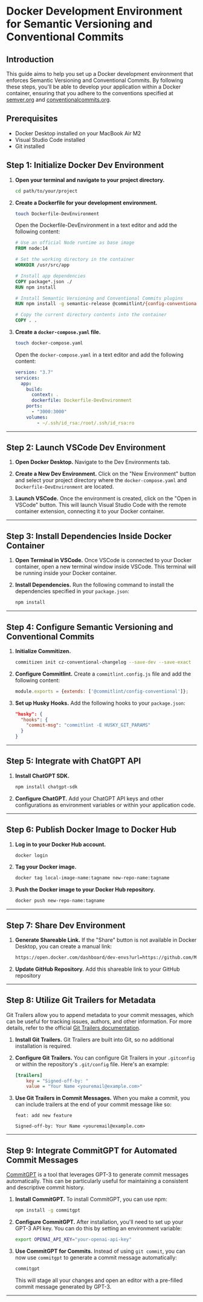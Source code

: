 # Docker Development Environment for Semantic Versioning and Conventional Commits

## Introduction

This guide aims to help you set up a Docker development environment that enforces Semantic Versioning and Conventional Commits. By following these steps, you'll be able to develop your application within a Docker container, ensuring that you adhere to the conventions specified at [semver.org](https://semver.org) and [conventionalcommits.org](https://www.conventionalcommits.org/en/v1.0.0/).

## Prerequisites

- Docker Desktop installed on your MacBook Air M2
- Visual Studio Code installed
- Git installed

## Step 1: Initialize Docker Dev Environment

1. **Open your terminal and navigate to your project directory.**
    ```bash
    cd path/to/your/project
    ```

2. **Create a Dockerfile for your development environment.**
    ```bash
    touch Dockerfile-DevEnvironment
    ```
    Open the Dockerfile-DevEnvironment in a text editor and add the following content:
    ```Dockerfile
    # Use an official Node runtime as base image
    FROM node:14

    # Set the working directory in the container
    WORKDIR /usr/src/app

    # Install app dependencies
    COPY package*.json ./
    RUN npm install

    # Install Semantic Versioning and Conventional Commits plugins
    RUN npm install -g semantic-release @commitlint/{config-conventional,cli} commitizen

    # Copy the current directory contents into the container
    COPY . .
    ```

3. **Create a `docker-compose.yaml` file.**
    ```bash
    touch docker-compose.yaml
    ```
    Open the `docker-compose.yaml` in a text editor and add the following content:
    ```yaml
    version: "3.7"
    services:
      app:
        build:
          context: .
          dockerfile: Dockerfile-DevEnvironment
        ports:
          - "3000:3000"
        volumes:
            - ~/.ssh/id_rsa:/root/.ssh/id_rsa:ro
    ```

---

## Step 2: Launch VSCode Dev Environment

1. **Open Docker Desktop.**
    Navigate to the Dev Environments tab.

2. **Create a New Dev Environment.**
    Click on the "New Environment" button and select your project directory where the `docker-compose.yaml` and `Dockerfile-DevEnvironment` are located.

3. **Launch VSCode.**
    Once the environment is created, click on the "Open in VSCode" button. This will launch Visual Studio Code with the remote container extension, connecting it to your Docker container.

---

## Step 3: Install Dependencies Inside Docker Container

1. **Open Terminal in VSCode.**
    Once VSCode is connected to your Docker container, open a new terminal window inside VSCode. This terminal will be running inside your Docker container.

2. **Install Dependencies.**
    Run the following command to install the dependencies specified in your `package.json`:
    ```bash
    npm install
    ```

---

## Step 4: Configure Semantic Versioning and Conventional Commits

1. **Initialize Commitizen.**
    ```bash
    commitizen init cz-conventional-changelog --save-dev --save-exact
    ```

2. **Configure Commitlint.**
    Create a `commitlint.config.js` file and add the following content:
    ```javascript
    module.exports = {extends: ['@commitlint/config-conventional']};
    ```

3. **Set up Husky Hooks.**
    Add the following hooks to your `package.json`:
    ```json
    "husky": {
      "hooks": {
        "commit-msg": "commitlint -E HUSKY_GIT_PARAMS"
      }
    }
    ```

---

## Step 5: Integrate with ChatGPT API

1. **Install ChatGPT SDK.**
    ```bash
    npm install chatgpt-sdk
    ```

2. **Configure ChatGPT.**
    Add your ChatGPT API keys and other configurations as environment variables or within your application code.

---

## Step 6: Publish Docker Image to Docker Hub

1. **Log in to your Docker Hub account.**
    ```bash
    docker login
    ```

2. **Tag your Docker image.**
    ```bash
    docker tag local-image-name:tagname new-repo-name:tagname
    ```

3. **Push the Docker image to your Docker Hub repository.**
    ```bash
    docker push new-repo-name:tagname
    ```

---

## Step 7: Share Dev Environment

1. **Generate Shareable Link.**
    If the "Share" button is not available in Docker Desktop, you can create a manual link:
    ```bash
    https://open.docker.com/dashboard/dev-envs?url=https://github.com/Malnati/docker-dev-semver
    ```

2. **Update GitHub Repository.**
    Add this shareable link to your GitHub repository

---

## Step 8: Utilize Git Trailers for Metadata

Git Trailers allow you to append metadata to your commit messages, which can be useful for tracking issues, authors, and other information. For more details, refer to the official [Git Trailers documentation](https://git-scm.com/docs/git-interpret-trailers).

1. **Install Git Trailers.**
    Git Trailers are built into Git, so no additional installation is required.

2. **Configure Git Trailers.**
    You can configure Git Trailers in your `.gitconfig` or within the repository's `.git/config` file. Here's an example:
    ```ini
    [trailers]
        key = "Signed-off-by: "
        value = "Your Name <youremail@example.com>"
    ```

3. **Use Git Trailers in Commit Messages.**
    When you make a commit, you can include trailers at the end of your commit message like so:
    ```text
    feat: add new feature

    Signed-off-by: Your Name <youremail@example.com>
    ```

---

## Step 9: Integrate CommitGPT for Automated Commit Messages

[CommitGPT](https://github.com/RomanHotsiy/commitgpt) is a tool that leverages GPT-3 to generate commit messages automatically. This can be particularly useful for maintaining a consistent and descriptive commit history.

1. **Install CommitGPT.**
    To install CommitGPT, you can use npm:
    ```bash
    npm install -g commitgpt
    ```

2. **Configure CommitGPT.**
    After installation, you'll need to set up your GPT-3 API key. You can do this by setting an environment variable:
    ```bash
    export OPENAI_API_KEY="your-openai-api-key"
    ```

3. **Use CommitGPT for Commits.**
    Instead of using `git commit`, you can now use `commitgpt` to generate a commit message automatically:
    ```bash
    commitgpt
    ```

    This will stage all your changes and open an editor with a pre-filled commit message generated by GPT-3.

---
